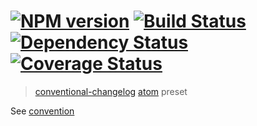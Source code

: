 #  [![NPM version][npm-image]][npm-url] [![Build Status][travis-image]][travis-url] [![Dependency Status][daviddm-image]][daviddm-url] [![Coverage Status][coveralls-image]][coveralls-url]

> [conventional-changelog](https://github.com/ajoslin/conventional-changelog) [atom](https://github.com/atom/atom) preset


See [convention](convention.md)


[npm-image]: https://badge.fury.io/js/conventional-changelog-atom.svg
[npm-url]: https://npmjs.org/package/conventional-changelog-atom
[travis-image]: https://travis-ci.org/stevemao/conventional-changelog-atom.svg?branch=master
[travis-url]: https://travis-ci.org/stevemao/conventional-changelog-atom
[daviddm-image]: https://david-dm.org/stevemao/conventional-changelog-atom.svg?theme=shields.io
[daviddm-url]: https://david-dm.org/stevemao/conventional-changelog-atom
[coveralls-image]: https://coveralls.io/repos/stevemao/conventional-changelog-atom/badge.svg
[coveralls-url]: https://coveralls.io/r/stevemao/conventional-changelog-atom

